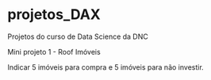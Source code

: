 # projetos_DAX

Projetos do curso de Data Science da DNC

Mini projeto 1 - Roof Imóveis

Indicar 5 imóveis para compra e 5 imóveis para não investir.
